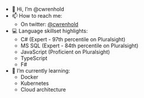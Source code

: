 - 👋 Hi, I’m @cwrenhold
- 📫 How to reach me:
    - On twitter: [@cwrenhold](https://twitter.com/cwrenhold)
- 💻 Language skillset highlights:
    - C# (Expert - 97th percentile on Pluralsight)
    - MS SQL (Expert - 84th percentile on Pluralsight)
    - JavaScript (Proficient on Pluralsight)
    - TypeScript
    - F#
- 🌱 I’m currently learning:
    - Docker
    - Kubernetes
    - Cloud architecture
